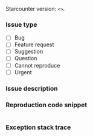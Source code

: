 Starcounter version: `<>`.

### Issue type

- [ ] Bug
- [ ] Feature request
- [ ] Suggestion
- [ ] Question
- [ ] Cannot reproduce
- [ ] Urgent

### Issue description

### Reproduction code snippet

```cs

```

### Exception stack trace

```
```
